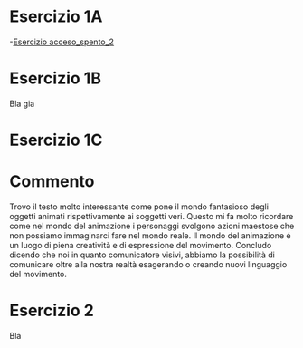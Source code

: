 # Esercizio 1A
-[Esercizio acceso_spento_2](https://github.com/RiccardoVosti/gim/blob/main/Esercizio_1A/acceso_spento_2.html)


# Esercizio 1B
Bla
gia


# Esercizio 1C

# Commento

Trovo il testo molto interessante come pone il mondo fantasioso degli oggetti animati rispettivamente ai soggetti veri. Questo mi fa molto ricordare come nel mondo del animazione i personaggi svolgono azioni maestose che non possiamo immaginarci fare nel mondo reale. Il mondo del animazione é un luogo di piena creatività e di espressione del movimento. Concludo dicendo che noi in quanto comunicatore visivi, abbiamo la possibilità di comunicare oltre alla nostra realtà esagerando o creando nuovi linguaggio del movimento.


# Esercizio 2
Bla







